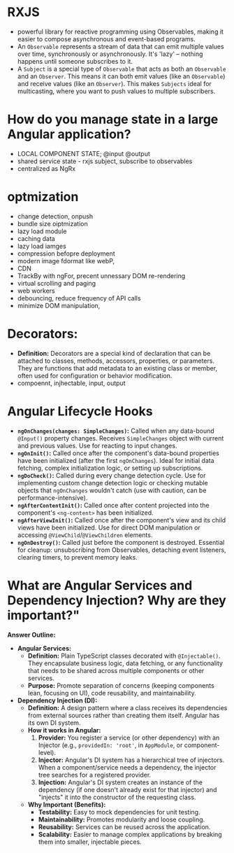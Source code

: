 # RXJS

- powerful library for reactive programming using Observables, making it easier to compose asynchronous and event-based programs.
- An `Observable` represents a stream of data that can emit multiple values over time, synchronously or asynchronously. It's 'lazy' – nothing happens until someone subscribes to it.
- A `Subject` is a special type of `Observable` that acts as both an `Observable` and an `Observer`. This means it can both emit values (like an `Observable`) and receive values (like an `Observer`). This makes `Subjects` ideal for multicasting, where you want to push values to multiple subscribers.

# How do you manage state in a large Angular application?

- LOCAL COMPONENT STATE; @input @output
- shared service state - rxjs subject, subscribe to observables
- centralized as NgRx

# optmization

- change detection, onpush
- bundle size oiptmization
- lazy load module
- caching data
- lazy load iamges
- compression befopre deployment
- modern image fdormat like webP,
- CDN
- TrackBy with ngFor, precent unnessary DOM re-rendering
- virtual scrolling and paging
- web workers
- debouncing, reduce frequency of API calls
- minimize DOM manipulation,

# **Decorators:**

- **Definition:** Decorators are a special kind of declaration that can be attached to classes, methods, accessors, properties, or parameters. They are functions that add metadata to an existing class or member, often used for configuration or behavior modification.
- compoennt, injhectable, input, output

# Angular Lifecycle Hooks

- **`ngOnChanges(changes: SimpleChanges)`:** Called when any data-bound `@Input()` property changes. Receives `SimpleChanges` object with current and previous values. Use for reacting to input changes.
- **`ngOnInit()`:** Called once after the component's data-bound properties have been initialized (after the first `ngOnChanges`). Ideal for initial data fetching, complex initialization logic, or setting up subscriptions.
- **`ngDoCheck()`:** Called during every change detection cycle. Use for implementing custom change detection logic or checking mutable objects that `ngOnChanges` wouldn't catch (use with caution, can be performance-intensive).
- **`ngAfterContentInit()`:** Called once after content projected into the component's `<ng-content>` has been initialized.
- **`ngAfterViewInit()`:** Called once after the component's view and its child views have been initialized. Use for direct DOM manipulation or accessing `@ViewChild`/`@ViewChildren` elements.
- **`ngOnDestroy()`:** Called just before the component is destroyed. Essential for cleanup: unsubscribing from Observables, detaching event listeners, clearing timers, to prevent memory leaks.

# What are Angular Services and Dependency Injection? Why are they important?"

**Answer Outline:**

- **Angular Services:**
    - **Definition:** Plain TypeScript classes decorated with `@Injectable()`. They encapsulate business logic, data fetching, or any functionality that needs to be shared across multiple components or other services.
    - **Purpose:** Promote separation of concerns (keeping components lean, focusing on UI), code reusability, and maintainability.
- **Dependency Injection (DI):**
    - **Definition:** A design pattern where a class receives its dependencies from external sources rather than creating them itself. Angular has its own DI system.
    - **How it works in Angular:**
        1. **Provider:** You register a service (or other dependency) with an Injector (e.g., `providedIn: 'root'`, in `AppModule`, or component-level).
        2. **Injector:** Angular's DI system has a hierarchical tree of injectors. When a component/service needs a dependency, the injector tree searches for a registered provider.
        3. **Injection:** Angular's DI system creates an instance of the dependency (if one doesn't already exist for that injector) and "injects" it into the constructor of the requesting class.
    - **Why Important (Benefits):**
        - **Testability:** Easy to mock dependencies for unit testing.
        - **Maintainability:** Promotes modularity and loose coupling.
        - **Reusability:** Services can be reused across the application.
        - **Scalability:** Easier to manage complex applications by breaking them into smaller, injectable pieces.